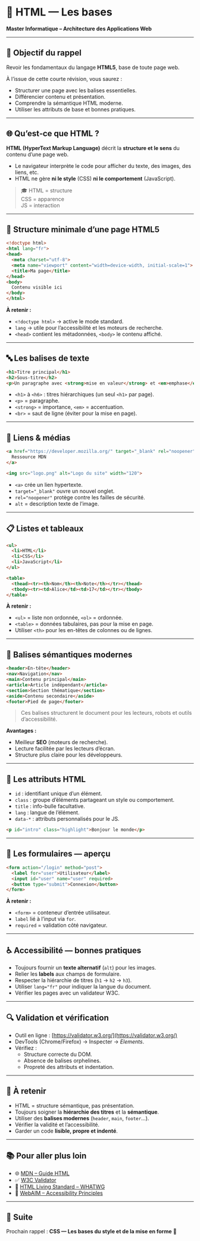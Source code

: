 # 🧱 HTML — Les bases  
**Master Informatique – Architecture des Applications Web**

---

## 🎯 Objectif du rappel

Revoir les fondamentaux du langage **HTML5**, base de toute page web.

À l’issue de cette courte révision, vous saurez :  
- Structurer une page avec les balises essentielles.  
- Différencier contenu et présentation.  
- Comprendre la sémantique HTML moderne.  
- Utiliser les attributs de base et bonnes pratiques.  

---

## 🌐 Qu’est‑ce que HTML ?

**HTML (HyperText Markup Language)** décrit la **structure et le sens** du contenu d’une page web.

- Le navigateur interprète le code pour afficher du texte, des images, des liens, etc.  
- HTML ne gère **ni le style** (CSS) **ni le comportement** (JavaScript).

> 🎓 HTML = structure  
> CSS = apparence  
> JS = interaction

---

## 🧱 Structure minimale d’une page HTML5

```html
<!doctype html>
<html lang="fr">
<head>
  <meta charset="utf-8">
  <meta name="viewport" content="width=device-width, initial-scale=1">
  <title>Ma page</title>
</head>
<body>
  Contenu visible ici
</body>
</html>
```

**À retenir :**
- `<!doctype html>` → active le mode standard.  
- `lang` → utile pour l’accessibilité et les moteurs de recherche.  
- `<head>` contient les métadonnées, `<body>` le contenu affiché.

---

## 🔤 Les balises de texte

```html
<h1>Titre principal</h1>
<h2>Sous-titre</h2>
<p>Un paragraphe avec <strong>mise en valeur</strong> et <em>emphase</em>.</p>
```

- `<h1>` à `<h6>` : titres hiérarchiques (un seul `<h1>` par page).  
- `<p>` = paragraphe.  
- `<strong>` = importance, `<em>` = accentuation.  
- `<br>` = saut de ligne (éviter pour la mise en page).

---

## 🔗 Liens & médias

```html
<a href="https://developer.mozilla.org/" target="_blank" rel="noopener">
  Ressource MDN
</a>

<img src="logo.png" alt="Logo du site" width="120">
```

- `<a>` crée un lien hypertexte.  
- `target="_blank"` ouvre un nouvel onglet.  
- `rel="noopener"` protège contre les failles de sécurité.  
- `alt` = description texte de l’image.

---

## 📋 Listes et tableaux

```html
<ul>
  <li>HTML</li>
  <li>CSS</li>
  <li>JavaScript</li>
</ul>

<table>
  <thead><tr><th>Nom</th><th>Note</th></tr></thead>
  <tbody><tr><td>Alice</td><td>17</td></tr></tbody>
</table>
```

**À retenir :**
- `<ul>` = liste non ordonnée, `<ol>` = ordonnée.  
- `<table>` = données tabulaires, pas pour la mise en page.  
- Utiliser `<th>` pour les en-têtes de colonnes ou de lignes.

---

## 🧩 Balises sémantiques modernes

```html
<header>En-tête</header>
<nav>Navigation</nav>
<main>Contenu principal</main>
<article>Article indépendant</article>
<section>Section thématique</section>
<aside>Contenu secondaire</aside>
<footer>Pied de page</footer>
```

> Ces balises structurent le document pour les lecteurs, robots et outils d’accessibilité.

**Avantages :**
- Meilleur **SEO** (moteurs de recherche).  
- Lecture facilitée par les lecteurs d’écran.  
- Structure plus claire pour les développeurs.

---

## 📄 Les attributs HTML

- `id` : identifiant unique d’un élément.  
- `class` : groupe d’éléments partageant un style ou comportement.  
- `title` : info-bulle facultative.  
- `lang` : langue de l’élément.  
- `data-*` : attributs personnalisés pour le JS.

```html
<p id="intro" class="highlight">Bonjour le monde</p>
```

---

## 📨 Les formulaires — aperçu

```html
<form action="/login" method="post">
  <label for="user">Utilisateur</label>
  <input id="user" name="user" required>
  <button type="submit">Connexion</button>
</form>
```

**À retenir :**
- `<form>` = conteneur d’entrée utilisateur.  
- `label` lié à l’input via `for`.  
- `required` = validation côté navigateur.

---

## ♿ Accessibilité — bonnes pratiques

- Toujours fournir un **texte alternatif** (`alt`) pour les images.  
- Relier les **labels** aux champs de formulaire.  
- Respecter la hiérarchie de titres (`h1` → `h2` → `h3`).  
- Utiliser `lang="fr"` pour indiquer la langue du document.  
- Vérifier les pages avec un validateur W3C.

---

## 🔍 Validation et vérification

- Outil en ligne : [https://validator.w3.org/](https://validator.w3.org/)  
- DevTools (Chrome/Firefox) → Inspecter → *Elements*.  
- Vérifiez :  
  - Structure correcte du DOM.  
  - Absence de balises orphelines.  
  - Propreté des attributs et indentation.

---

## 🧠 À retenir

- HTML = structure sémantique, pas présentation.  
- Toujours soigner la **hiérarchie des titres** et la **sémantique**.  
- Utiliser des **balises modernes** (`header`, `main`, `footer`…).  
- Vérifier la validité et l’accessibilité.  
- Garder un code **lisible, propre et indenté**.

---

## 📚 Pour aller plus loin

- 🌐 [MDN – Guide HTML](https://developer.mozilla.org/fr/docs/Web/HTML)  
- ✅ [W3C Validator](https://validator.w3.org/)  
- 📘 [HTML Living Standard – WHATWG](https://html.spec.whatwg.org/)  
- 🎨 [WebAIM – Accessibility Principles](https://webaim.org/intro/)  

---

## 🧩 Suite

Prochain rappel : **CSS — Les bases du style et de la mise en forme** 🎨
